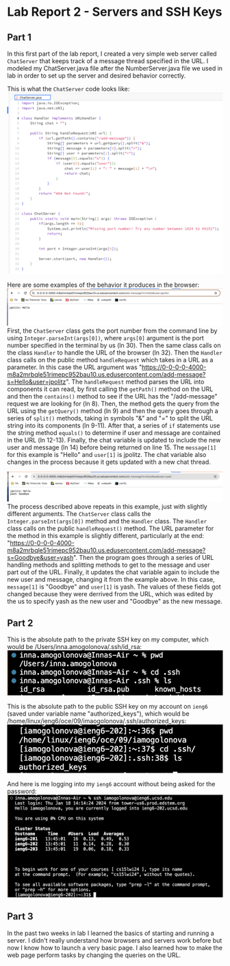 # Lab Report 2 - Servers and SSH Keys
## Part 1
In this first part of the lab report, I created a very simple web server called `ChatServer` that keeps track of a message thread specified in the URL. I modeled my ChatServer.java file after the NumberServer.java file we used in lab in order to set up the server and desired behavior correctly. 

This is what the `ChatServer` code looks like: 
![ChatServer code](chatServer_code.png)

Here are some examples of the behavior it produces in the browser: 
![Chat example 1](chat1.png)
First, the `ChatServer` class gets the port number from the command line by using `Integer.parseInt(args[0])`, where `args[0]` argument is the port number specified in the terminal by us (ln 30). Then the same class calls on the class `Handler` to handle the URL of the browser (ln 32). Then the `Handler` class calls on the public method `handleRequest` which takes in a URL as a parameter. In this case the URL argument was "https://0-0-0-0-4000-m8a2mrbqle51rimepc952bau10.us.edusercontent.com/add-message?s=Hello&user=jpolitz". The `handleRequest` method parses the URL into components it can read, by first calling the `getPath()` method on the URL and then the `contains()` method to see if the URL has the "/add-message" request we are looking for (ln 8). Then, the method gets the query from the URL using the `getQuery()` method (ln 9) and then the query goes through a series of `split()` methods, taking in symbols "&" and "=" to split the URL string into its components (ln 9-11). After that, a series of `if` statements use the string method `equals()` to determine if user and message are contained in the URL (ln 12-13). Finally, the chat variable is updated to include the new user and message (ln 14) before being returned on line 15. The `message[1]` for this example is "Hello" and `user[1]` is jpolitz. The chat variable also changes in the process because it gets updated with a new chat thread. 

![Chat example 2](chat2.png)
The process described above repeats in this example, just with slightly different arguments. The `ChatServer` class calls the `Integer.parseInt(args[0])` method and the `Handler` class. The `Handler` class calls on the public `handleRequest()` method. The URL parameter for the method in this example is slightly different, particularly at the end: "https://0-0-0-0-4000-m8a2mrbqle51rimepc952bau10.us.edusercontent.com/add-message?s=Goodbye&user=yash". Then the program goes through a series of URL handling methods and splitting methods to get to the message and user part out of the URL. Finally, it updates the chat variable again to include the new user and message, changing it from the example above. In this case, `message[1]` is "Goodbye" and `user[1]` is yash. The values of these fields got changed because they were derrived from the URL, which was edited by the us to specify yash as the new user and "Goodbye" as the new message.

## Part 2
This is the absolute path to the private SSH key on my computer, which would be /Users/inna.amogolonova/.ssh/id_rsa: 
![Private SSH Key](private_ssh.png)

This is the absolute path to the public SSH key on my account on `ieng6` (saved under variable name "authorized_keys"), which would be /home/linux/ieng6/oce/09/imaogolonova/.ssh/authorized_keys:
![Public SSH Key](public_ssh.png)

And here is me logging into my `ieng6` account without being asked for the password: 
![ieng6 login](no_password-login.png)

## Part 3 
In the past two weeks in lab I learned the basics of starting and running a server. I didn't really understand how browsers and servers work before but now I know how to launch a very basic page. I also learned how to make the web page perform tasks by changing the queries on the URL. 
